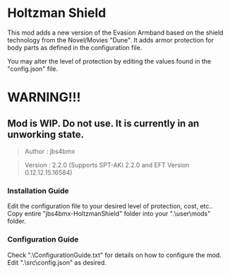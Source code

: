 # Holtzman Shield

This mod adds a new version of the Evasion Armband based on the shield technology from the Novel/Movies "Dune". It adds armor protection for body parts as defined in the configuration file.

You may alter the level of protection by editing the values found in the "config.json" file.



# WARNING!!!
## Mod is WIP. Do not use. It is currently in an unworking state.



>Author  : jbs4bmx

>Version : 2.2.0 (Supports SPT-AKI 2.2.0 and EFT Version 0.12.12.15.16584)



### Installation Guide
Edit the configuration file to your desired level of protection, cost, etc..
Copy entire "jbs4bmx-HoltzmanShield" folder into your ".\user\mods" folder.



### Configuration Guide
Check ".\ConfigurationGuide.txt" for details on how to configure the mod.
Edit ".\src\config.json" as desired.

